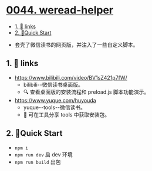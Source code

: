 # [0044. weread-helper](https://github.com/Tdahuyou/electron/tree/main/0044.%20weread-helper)

<!-- region:toc -->
- [1. 🔗 links](#1--links-29)
- [2. 📒Quick Start](#2-quick-start)
<!-- endregion:toc -->
- 套壳了微信读书的网页版，并注入了一些自定义脚本。

## 1. 🔗 links

- https://www.bilibili.com/video/BV1sZ421p7fW/
  - bilibili--微信读书桌面版。
  - 🔍 查看桌面版的安装流程和 preload.js 脚本功能演示。
- https://www.yuque.com/huyouda
  - yuque--tools--微信读书。
  - 📂 可在工具分享 tools 中获取安装包。

## 2. 📒Quick Start

- `npm i`
- `npm run dev` 启 dev 环境
- `npm run build` 出包



